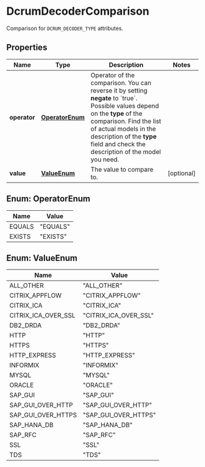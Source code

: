 

# DcrumDecoderComparison

Comparison for `DCRUM_DECODER_TYPE` attributes.

## Properties

| Name | Type | Description | Notes |
|------------ | ------------- | ------------- | -------------|
|**operator** | [**OperatorEnum**](#OperatorEnum) | Operator of the comparison. You can reverse it by setting **negate** to &#x60;true&#x60;.   Possible values depend on the **type** of the comparison. Find the list of actual models in the description of the **type** field and check the description of the model you need. |  |
|**value** | [**ValueEnum**](#ValueEnum) | The value to compare to. |  [optional] |



## Enum: OperatorEnum

| Name | Value |
|---- | -----|
| EQUALS | &quot;EQUALS&quot; |
| EXISTS | &quot;EXISTS&quot; |



## Enum: ValueEnum

| Name | Value |
|---- | -----|
| ALL_OTHER | &quot;ALL_OTHER&quot; |
| CITRIX_APPFLOW | &quot;CITRIX_APPFLOW&quot; |
| CITRIX_ICA | &quot;CITRIX_ICA&quot; |
| CITRIX_ICA_OVER_SSL | &quot;CITRIX_ICA_OVER_SSL&quot; |
| DB2_DRDA | &quot;DB2_DRDA&quot; |
| HTTP | &quot;HTTP&quot; |
| HTTPS | &quot;HTTPS&quot; |
| HTTP_EXPRESS | &quot;HTTP_EXPRESS&quot; |
| INFORMIX | &quot;INFORMIX&quot; |
| MYSQL | &quot;MYSQL&quot; |
| ORACLE | &quot;ORACLE&quot; |
| SAP_GUI | &quot;SAP_GUI&quot; |
| SAP_GUI_OVER_HTTP | &quot;SAP_GUI_OVER_HTTP&quot; |
| SAP_GUI_OVER_HTTPS | &quot;SAP_GUI_OVER_HTTPS&quot; |
| SAP_HANA_DB | &quot;SAP_HANA_DB&quot; |
| SAP_RFC | &quot;SAP_RFC&quot; |
| SSL | &quot;SSL&quot; |
| TDS | &quot;TDS&quot; |



